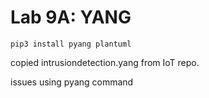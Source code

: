 # Lab 9A: YANG

```pip3 install pyang plantuml```

copied intrusiondetection.yang from IoT repo.

issues using pyang command
